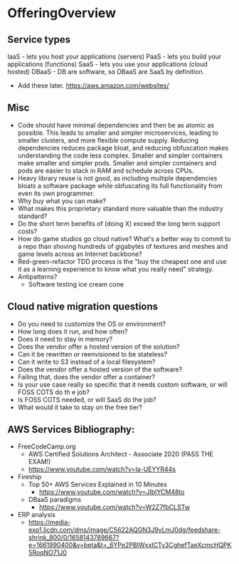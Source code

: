 # OfferingOverview
## Service types
IaaS - lets you host your applications (servers)
PaaS - lets you build your applications (functions)
SaaS - lets you use your applications (cloud hosted)
DBaaS - DB are software, so DBaaS are SaaS by definition.

- Add these later. https://aws.amazon.com/websites/
## Misc 
- Code should have minimal dependencies and then be as atomic as possible. This leads to smaller and simpler microservices, leading to smaller clusters, and more flexible compute supply. Reducing dependencies reduces package bloat, and reducing obfuscation makes understanding the code less complex. Smaller and simpler containers make smaller and simpler pods. Smaller and simpler containers and pods are easier to stack in RAM and schedule across CPUs. 
- Heavy library reuse is not good, as including multiple dependencies bloats a software package while obfuscating its full functionality from even its own programmer. 
- Why buy what you can make?
- What makes this proprietary standard more valuable than the industry standard? 
- Do the short term benefits of (doing X) exceed the long term support costs?
- How do game studios go cloud native? What's a better way to commit to a repo than shoving hundreds of gigabytes of textures and meshes and game levels across an Internet backbone?
- Red-green-refactor TDD process is the "buy the cheapest one and use it as a learning experience to know what you really need" strategy.
- Antipatterns? 
	- Software testing ice cream cone

## Cloud native migration questions
- Do you need to customize the OS or environment?
- How long does it run, and how often? 
- Does it need to stay in memory?
- Does the vendor offer a hosted version of the solution?  
- Can it be rewritten or reenvisioned to be stateless?
- Can it write to S3 instead of a local filesystem?
- Does the vendor offer a hosted version of the software?
- Failing that, does the vendor offer a container?
- Is your use case really so specific that it needs custom software, or will FOSS COTS do th e job? 
- Is FOSS COTS needed, or will SaaS do the job?
- What would it take to stay on the free tier?


## AWS Services Bibliography:
- FreeCodeCamp.org
	- AWS Certified Solutions Architect - Associate 2020 (PASS THE EXAM!)
	- https://www.youtube.com/watch?v=Ia-UEYYR44s
- Fireship
	- Top 50+ AWS Services Explained in 10 Minutes
		- https://www.youtube.com/watch?v=JIbIYCM48to 
	- DBaaS paradigms 
		- https://www.youtube.com/watch?v=W2Z7fbCLSTw
- ERP analysis
	- https://media-exp1.licdn.com/dms/image/C5622AQGN3J9vLmJ0dg/feedshare-shrink_800/0/1658143789667?e=1661990400&v=beta&t=_6YPe2PBIWxxICTv3CghefTaeXcmcHQPK5RoqNO71J0